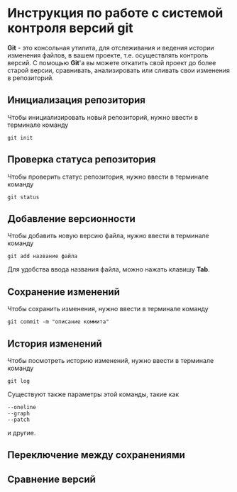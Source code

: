 # Инструкция по работе с системой контроля версий git

**Git** - это консольная утилита, для отслеживания и ведения истории изменения файлов, в вашем проекте, т.е. осуществлять контроль версий. С помощью **Git**'a вы можете откатить свой проект до более старой версии, сравнивать, анализировать или сливать свои изменения в репозиторий.

## Инициализация репозитория 


Чтобы инициализировать новый репозиторий, нужно ввести в терминале команду

    git init


## Проверка статуса репозитория

Чтобы проверить статус репозитория, нужно ввести в терминале команду  
    
    git status

## Добавление версионности

Чтобы добавить новую версию файла, нужно ввести в терминале команду

    git add название файла

Для удобства ввода названия файла, можно нажать клавишу **Tab**.

## Сохранение изменений

Чтобы сохранить изменения, нужно ввести в терминале команду

    git commit -m "описание коммита"

## История изменений

Чтобы посмотреть историю изменений, нужно ввести в терминале команду

    git log

Существуют также параметры этой команды, такие как

    --oneline
    --graph
    --patch

и другие.

## Переключение между сохранениями

## Сравнение версий